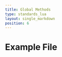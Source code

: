 ```yaml
---
title: Global Methods
type: standards_lua
layout: single_markdown
position: 6
---
```


# Example File
